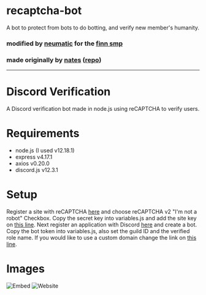 # recaptcha-bot
A bot to protect from bots to do botting, and verify new member's humanity.
### modified by [neumatic](https://github.com/neumaticc) for the [finn smp](http://discord.finnsmp.ml)
### made originally by [nates](https://github.com/nates) ([repo](https://github.com/nates/DiscordVerification))
---
# Discord Verification
 A Discord verification bot made in node.js using reCAPTCHA to verify users.

# Requirements
* node.js (I used v12.18.1)
* express v4.17.1
* axios v0.20.0
* discord.js v12.3.1

# Setup
Register a site with reCAPTCHA [here](https://www.google.com/recaptcha/admin/create) and choose reCAPTCHA v2 "I'm not a robot" Checkbox.
Copy the secret key into variables.js and add the site key on [this line](https://github.com/nates/DiscordVerification/blob/58b5fec761393af87123c9a8b803b2481d7344e7/html/verify.html#L19). Next register an application with Discord [here](https://discord.com/developers/applications) and create a bot. Copy the bot token into variables.js, also set the guild ID and the verified role name. If you would like to use a custom domain change the link on [this line](https://github.com/nates/DiscordVerification/blob/58b5fec761393af87123c9a8b803b2481d7344e7/discord.js#L18).

# Images

![Embed](https://i.imgur.com/zomEnpw.png)
![Website](https://i.imgur.com/tmrcyjF.png)
